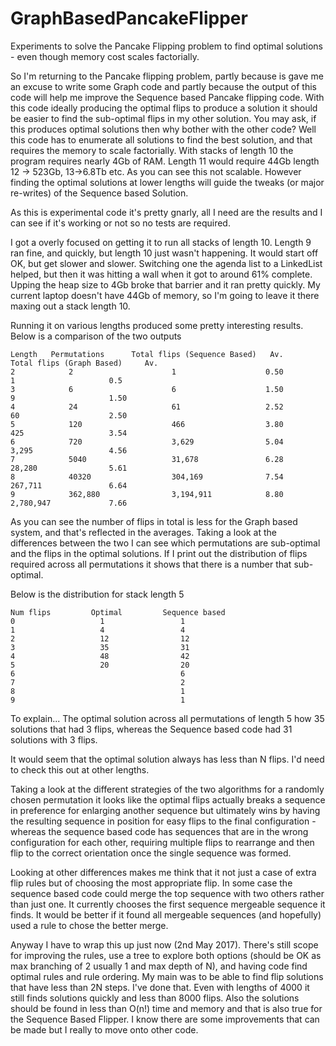 # GraphBasedPancakeFlipper
Experiments to solve the Pancake Flipping problem to find optimal solutions - even though memory cost scales factorially.

So I'm returning to the Pancake flipping problem, partly because is gave me an excuse to write some Graph code and partly because the output of this code will help me improve the Sequence based Pancake flipping code. With this code ideally producing the optimal flips to produce a solution it should be easier to find the sub-optimal flips in my other solution. You may ask, if this produces optimal solutions then why bother with the other code? Well this code has to enumerate all solutions to find the best solution, and that requires the memory to scale factorially. With stacks of length 10 the program requires nearly 4Gb of RAM. Length 11 would require 44Gb length 12 -> 523Gb, 13->6.8Tb etc. As you can see this not scalable. However finding the optimal solutions at lower lengths will guide the tweaks (or major re-writes) of the Sequence based Solution. 

As this is experimental code it's pretty gnarly, all I need are the results and I can see if it's working or not so no tests are required. 

I got a overly focused on getting it to run all stacks of length 10. Length 9 ran fine, and quickly, but length 10 just wasn't happening. It would start off OK, but get slower and slower. Switching one the agenda list to a LinkedList helped, but then it was hitting a wall when it got to around 61% complete. Upping the heap size to 4Gb broke that barrier and it ran pretty quickly. My current laptop doesn't have 44Gb of memory, so I'm going to leave it there maxing out a stack length 10.

Running it on various lengths produced some pretty interesting results. Below is a comparison of the two outputs

```
Length   Permutations      Total flips (Sequence Based)   Av.       Total flips (Graph Based)     Av.
2            2                      1                    0.50               1                     0.5
3            6                      6                    1.50               9                     1.50
4            24                     61                   2.52               60                    2.50
5            120                    466                  3.80               425                   3.54
6            720                    3,629                5.04               3,295                 4.56
7            5040                   31,678               6.28               28,280                5.61
8            40320                  304,169              7.54               267,711               6.64
9            362,880                3,194,911            8.80               2,780,947             7.66                                                             
```
As you can see the number of flips in total is less for the Graph based system, and that's reflected in the averages. Taking a look at the differences between the two I can see which permutations are sub-optimal and the flips in the optimal solutions. If I print out the distribution of flips required across all permutations it shows that there is a number that sub-optimal. 

Below is the distribution for stack length 5

```
Num flips         Optimal         Sequence based
0                   1                 1
1                   4                 4
2                   12                12
3                   35                31
4                   48                42
5                   20                20
6                                     6
7                                     2
8                                     1
9                                     1
```

To explain... The optimal solution across all permutations of length 5 how 35 solutions that had 3 flips, whereas the Sequence based code had 31 solutions with 3 flips. 

It would seem that the optimal solution always has less than N flips. I'd need to check this out at other lengths. 

Taking a look at the different strategies of the two algorithms for a randomly chosen permutation it looks like the optimal flips actually breaks a sequence in preference for enlarging another sequence but ultimately wins by having the resulting sequence in position for easy flips to the final configuration - whereas the sequence based code has sequences that are in the wrong configuration for each other, requiring multiple flips to rearrange and then flip to the correct orientation once the single sequence was formed. 

Looking at other differences makes me think that it not just a case of extra flip rules but of choosing the most appropriate flip. In some case the sequence based code could merge the top sequence with two others rather than just one. It currently chooses the first sequence mergeable sequence it finds. It would be better if it found all mergeable sequences (and hopefully) used a rule to chose the better merge. 

Anyway I have to wrap this up just now (2nd May 2017). There's still scope for improving the rules, use a tree to explore both options (should be OK as max branching of 2 usually 1 and max depth of N), and having code find optimal rules and rule ordering. 
My main was to be able to find flip solutions that have less than 2N steps. I've done that. Even with lengths of 4000 it still finds solutions quickly and less than 8000 flips. Also the solutions should be found in less than O(n!) time and memory and that is also true for the Sequence Based Flipper. I know there are some improvements that can be made but I really to move onto other code. 














